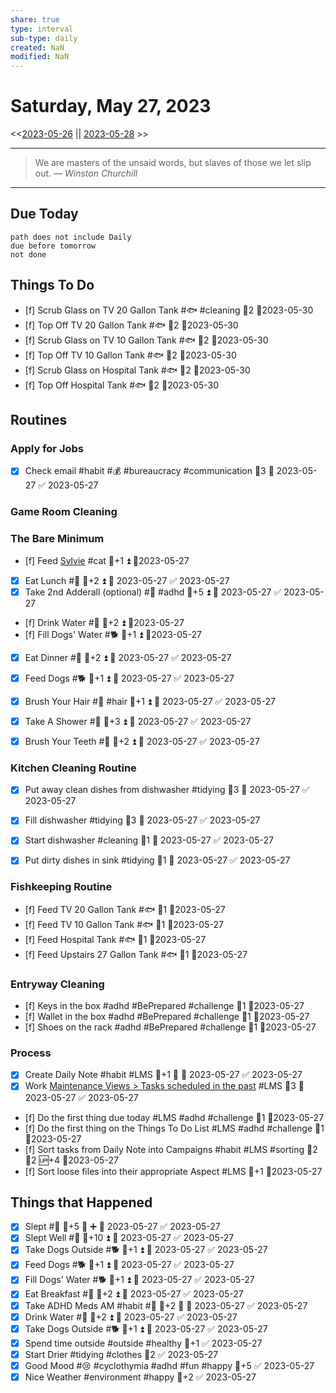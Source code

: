 ```yaml
---
share: true
type: interval
sub-type: daily
created: NaN 
modified: NaN
---
```

# Saturday, May 27, 2023
<<[2023-05-26](./2023-05-26.md) || [2023-05-28](./2023-05-28.md) >>

---

> We are masters of the unsaid words, but slaves of those we let slip out.
> — <cite>Winston Churchill</cite>

---
## Due Today
```tasks
path does not include Daily
due before tomorrow
not done
```

## Things To Do

- [f] Scrub Glass on TV 20 Gallon Tank #🐟 #cleaning 🥄2 📆2023-05-30
- [f] Top Off TV 20 Gallon Tank #🐟 🥄2 📆2023-05-30
- [f] Scrub Glass on TV 10 Gallon Tank #🐟 🥄2 📆2023-05-30
- [f] Top Off TV 10 Gallon Tank #🐟 🥄2 📆2023-05-30
- [f] Scrub Glass on Hospital Tank #🐟 🥄2 📆2023-05-30
- [f] Top Off Hospital Tank #🐟 🥄2 📆2023-05-30




## Routines
### Apply for Jobs
- [x] Check email #habit #💰 #bureaucracy #communication 🥄3 📅 2023-05-27 ✅ 2023-05-27


### Game Room Cleaning


### The Bare Minimum

- [f] Feed [Sylvie](../../03%20-%20Belonging%20%F0%9F%91%AA/00%20-%20The%20Pack%20%F0%9F%90%95/Sylvie.md) #cat 🥄+1 ⏫ 📆2023-05-27

- [x] Eat Lunch #🍎 🥄+2 ⏫ 📅 2023-05-27 ✅ 2023-05-27
- [x] Take 2nd Adderall (optional) #💊 #adhd 🥄+5 ⏫ 📅 2023-05-27 ✅ 2023-05-27
- [f] Drink Water #🌊  🥄+2 ⏫ 📆2023-05-27
- [f] Fill Dogs' Water #🐕 🥄+1 ⏫ 📆2023-05-27
- [x] Eat Dinner #🍎 🥄+2 ⏫ 📅 2023-05-27 ✅ 2023-05-27
- [x] Feed Dogs #🐕 🥄+1 ⏫ 📅 2023-05-27 ✅ 2023-05-27
- [x] Brush Your Hair #🚿 #hair 🥄+1 ⏫ 📅 2023-05-27 ✅ 2023-05-27
- [x] Take A Shower #🚿 🥄+3 ⏫ 📅 2023-05-27 ✅ 2023-05-27
- [x] Brush Your Teeth #🚿 🥄+2 ⏫ 📅 2023-05-27 ✅ 2023-05-27


### Kitchen Cleaning Routine
- [x] Put away clean dishes from dishwasher #tidying 🥄3 📅 2023-05-27 ✅ 2023-05-27
- [x] Fill dishwasher #tidying 🥄3 📅 2023-05-27 ✅ 2023-05-27
- [x] Start dishwasher #cleaning 🥄1 📅 2023-05-27 ✅ 2023-05-27
- [x] Put dirty dishes in sink #tidying 🥄1 📅 2023-05-27 ✅ 2023-05-27


### Fishkeeping Routine
- [f] Feed TV 20 Gallon Tank #🐟 🥄1 📆2023-05-27
- [f] Feed TV 10 Gallon Tank #🐟 🥄1 📆2023-05-27
- [f] Feed Hospital Tank #🐟 🥄1 📆2023-05-27
- [f] Feed Upstairs 27 Gallon Tank #🐟 🥄1 📆2023-05-27


### Entryway Cleaning
- [f] Keys in the box #adhd #BePrepared #challenge 🥄1 📆2023-05-27
- [f] Wallet in the box #adhd #BePrepared #challenge 🥄1 📆2023-05-27
- [f] Shoes on the rack #adhd #BePrepared #challenge 🥄1 📆2023-05-27


### Process
- [x] Create Daily Note #habit #LMS 🥄+1 🔺 📅 2023-05-27 ✅ 2023-05-27
- [x] Work [Maintenance Views > Tasks scheduled in the past](../02%20-%20Tools/Maintenance%20Views.md#Tasks%20scheduled%20in%20the%20past) #LMS 🥄3 📅 2023-05-27 ✅ 2023-05-27
- [f] Do the first thing due today #LMS #adhd #challenge 🥄1 📆2023-05-27
- [f] Do the first thing on the Things To Do List #LMS #adhd #challenge 🥄1 📆2023-05-27
- [f] Sort tasks from Daily Note into Campaigns #habit #LMS #sorting 🍅2 🥄2 🆙+4  📆2023-05-27
- [f] Sort loose files into their appropriate Aspect #LMS 🥄+1  📆2023-05-27




## Things that Happened
- [x] Slept #🛌 🥄+5 🔺 ➕ 📅 2023-05-27 ✅ 2023-05-27
- [x] Slept Well #🛌 🥄+10 ⏫ 📅 2023-05-27 ✅ 2023-05-27
- [x] Take Dogs Outside #🐕 🥄+1 ⏫ 📅 2023-05-27 ✅ 2023-05-27
- [x] Feed Dogs #🐕 🥄+1 ⏫ 📅 2023-05-27 ✅ 2023-05-27
- [x] Fill Dogs' Water #🐕 🥄+1 ⏫ 📅 2023-05-27 ✅ 2023-05-27
- [x] Eat Breakfast #🍎 🥄+2 ⏫ 📅 2023-05-27 ✅ 2023-05-27
- [x] Take ADHD Meds AM #habit #💊 🥄+2 🔺 📅 2023-05-27 ✅ 2023-05-27
- [x] Drink Water #🌊 🥄+2 ⏫ 📅 2023-05-27 ✅ 2023-05-27
- [x] Take Dogs Outside #🐕 🥄+1 ⏫ 📅 2023-05-27 ✅ 2023-05-27
- [x] Spend time outside #outside #healthy 🥄+1 ✅ 2023-05-27
- [x] Start Drier #tidying #clothes 🥄2 ✅ 2023-05-27
- [x] Good Mood #😢 #cyclothymia #adhd #fun #happy 🥄+5 ✅ 2023-05-27
- [x] Nice Weather #environment #happy 🥄+2 ✅ 2023-05-27